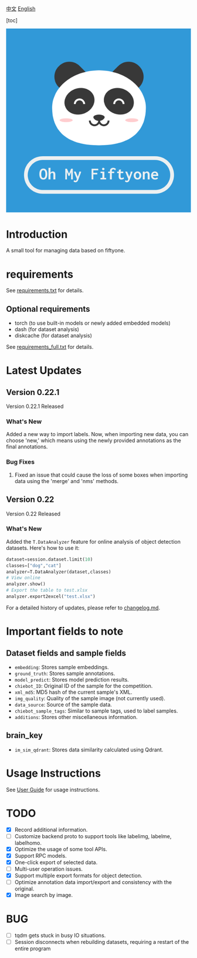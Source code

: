 
[中文](./README.md)   [English](./README.en.md)

[toc]

![logo](./doc/logo.png)
# Introduction

A small tool for managing data based on fiftyone.

# requirements
See [requirements.txt](./requirements.txt) for details.
## Optional requirements
- torch (to use built-in models or newly added embedded models)
- dash (for dataset analysis)
- diskcache (for dataset analysis)

See [requirements_full.txt](./requirements_full.txt) for details.

# Latest Updates
## Version 0.22.1
Version 0.22.1 Released
### What's New
Added a new way to import labels. Now, when importing new data, you can choose 'new,' which means using the newly provided annotations as the final annotations.
### Bug Fixes
1. Fixed an issue that could cause the loss of some boxes when importing data using the 'merge' and 'nms' methods.

## Version 0.22
Version 0.22 Released
### What's New
Added the `T.DataAnalyzer` feature for online analysis of object detection datasets. Here's how to use it:

```python
dataset=session.dataset.limit(10)
classes=["dog","cat"]
analyzer=T.DataAnalyzer(dataset,classes)
# View online
analyzer.show()
# Export the table to test.xlsx
analyzer.export2excel("test.xlsx")
```
For a detailed history of updates, please refer to [changelog.md](doc/changlog.md).



# Important fields to note

## Dataset fields and sample fields

- `embedding`: Stores sample embeddings.
- `ground_truth`: Stores sample annotations.
- `model_predict`: Stores model prediction results.
- `chiebot_ID`: Original ID of the sample for the competition.
- `xml_md5`: MD5 hash of the current sample's XML.
- `img_quality`: Quality of the sample image (not currently used).
- `data_source`: Source of the sample data.
- `chiebot_sample_tags`: Similar to sample tags, used to label samples.
- `additions`: Stores other miscellaneous information.

## brain_key

- `im_sim_qdrant`: Stores data similarity calculated using Qdrant.

# Usage Instructions

See [User Guide](./doc/user_guide.md) for usage instructions.


# TODO

- [X] Record additional information.
- [ ] Customize backend proto to support tools like labelimg, labelme, labelhomo.
- [X] Optimize the usage of some tool APIs.
- [X] Support RPC models.
- [X] One-click export of selected data.
- [ ] Multi-user operation issues.
- [X] Support multiple export formats for object detection.
- [ ] Optimize annotation data import/export and consistency with the original.
- [X] Image search by image.

# BUG

- [ ] tqdm gets stuck in busy IO situations.
- [ ] Session disconnects when rebuilding datasets, requiring a restart of the entire program